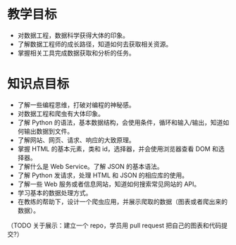 # 教学目标

- 对数据工程，数据科学获得大体的印象。
- 了解数据工程师的成长路径，知道如何去获取相关资源。
- 掌握相关工具完成数据获取和分析的任务。

# 知识点目标

- 了解一些编程思维，打破对编程的神秘感。
- 对数据工程和爬虫有大体印象。
- 了解 Python 的语法，基本数据结构，会使用条件，循环和输入/输出，知道如何输出数据到文件。
- 了解网站、网页、请求、响应的大致原理。
- 掌握 HTML 的基本元素，类和 id，选择器，并会使用浏览器查看 DOM 和选择器。
- 了解什么是 Web Service。了解 JSON 的基本语法。
- 了解 Python 发请求，处理 HTML 和 JSON 的相应库的使用。
- 了解一些 Web 服务或者信息网站，知道如何搜索常见网站的 API。
- 学习基本的数据处理方式。
- 在教练的帮助下，设计一个爬虫应用，并展示爬取的数据（图表或者爬出来的数据）。

（TODO 关于展示：建立一个 repo，学员用 pull request 把自己的图表和代码提交?）
